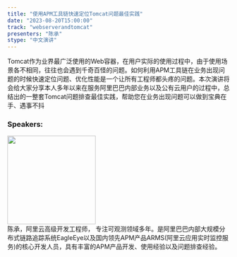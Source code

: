 ```yaml
---
title: "使用APM工具链快速定位Tomcat问题最佳实践"
date: "2023-08-20T15:00:00" 
track: "webserverandtomcat"
presenters: "陈承"
stype: "中文演讲"
---
```

Tomcat作为业界最广泛使用的Web容器，在用户实际的使用过程中，由于使用场景各不相同，往往也会遇到千奇百怪的问题。如何利用APM工具链在业务出现问题的时候快速定位问题、优化性能是一个让所有工程师都头疼的问题。本次演讲将会给大家分享本人多年以来在服务阿里巴巴内部业务以及公有云用户的过程中，总结出的一整套Tomcat问题排查最佳实践，帮助您在业务出现问题可以做到宝典在手、遇事不抖
 ### Speakers: 
 <img src="https://img.bagevent.com/resource/20230617/1207037183704990.jpg" width="200" /><br>陈承，阿里云高级开发工程师， 专注可观测领域多年。是阿里巴巴内部大规模分布式链路追踪系统EagleEye以及国内领先APM产品ARMS(阿里云应用实时监控服务)的核心开发人员，具有丰富的APM产品开发、使用经验以及问题排查经验。
 <br><br>
